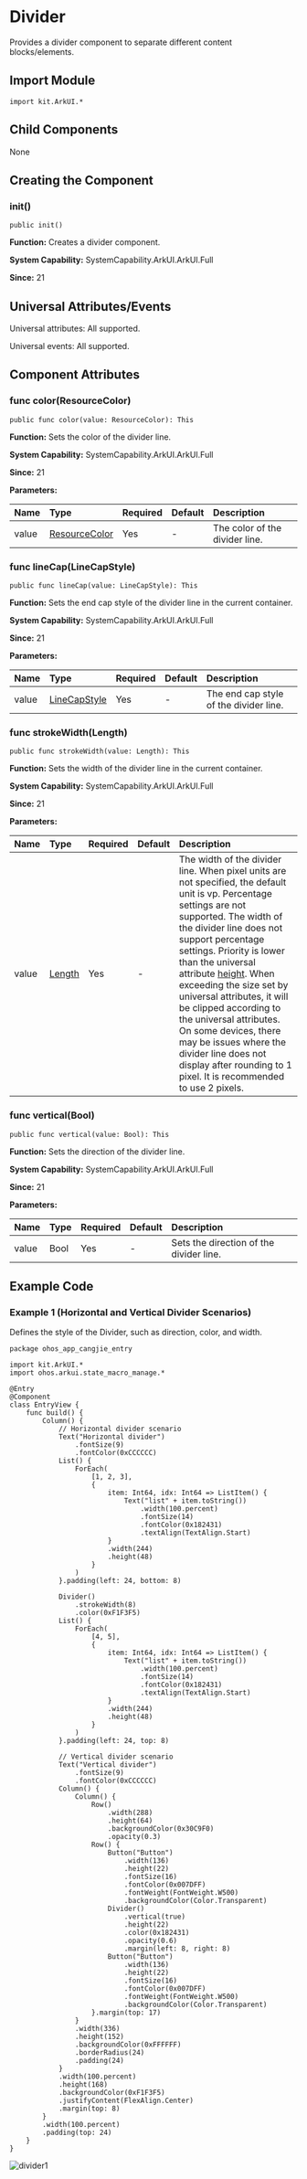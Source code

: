 # Divider

Provides a divider component to separate different content blocks/elements.

## Import Module

```cangjie
import kit.ArkUI.*
```

## Child Components

None

## Creating the Component

### init()

```cangjie
public init()
```

**Function:** Creates a divider component.

**System Capability:** SystemCapability.ArkUI.ArkUI.Full

**Since:** 21

## Universal Attributes/Events

Universal attributes: All supported.

Universal events: All supported.

## Component Attributes

### func color(ResourceColor)

```cangjie
public func color(value: ResourceColor): This
```

**Function:** Sets the color of the divider line.

**System Capability:** SystemCapability.ArkUI.ArkUI.Full

**Since:** 21

**Parameters:**

| Name   | Type                                       | Required | Default | Description     |
|:----- |:---------------------------------------- |:--- |:--- |:------ |
| value | [ResourceColor](../BasicServicesKit/cj-apis-base.md#interface-resourcecolor) | Yes   | -   | The color of the divider line. |

### func lineCap(LineCapStyle)

```cangjie
public func lineCap(value: LineCapStyle): This
```

**Function:** Sets the end cap style of the divider line in the current container.

**System Capability:** SystemCapability.ArkUI.ArkUI.Full

**Since:** 21

**Parameters:**

| Name   | Type                                                                   | Required | Default | Description         |
|:----- |:-------------------------------------------------------------------- |:--- |:--- |:---------- |
| value | [LineCapStyle](./cj-common-types.md#enum-linecapstyle) | Yes   | -   | The end cap style of the divider line. |

### func strokeWidth(Length)

```cangjie
public func strokeWidth(value: Length): This
```

**Function:** Sets the width of the divider line in the current container.

**System Capability:** SystemCapability.ArkUI.ArkUI.Full

**Since:** 21

**Parameters:**

| Name   | Type       | Required | Default | Description                                                                                                                                       |
|:----- |:-------- |:--- |:--- |:---------------------------------------------------------------------------------------------------------------------------------------- |
| value | [Length](../BasicServicesKit/cj-apis-base.md#interface-length) | Yes   | -   | The width of the divider line. When pixel units are not specified, the default unit is vp. Percentage settings are not supported. The width of the divider line does not support percentage settings. Priority is lower than the universal attribute [height](./cj-universal-attribute-size.md#func-heightlength). When exceeding the size set by universal attributes, it will be clipped according to the universal attributes. On some devices, there may be issues where the divider line does not display after rounding to 1 pixel. It is recommended to use 2 pixels. |

### func vertical(Bool)

```cangjie
public func vertical(value: Bool): This
```

**Function:** Sets the direction of the divider line.

**System Capability:** SystemCapability.ArkUI.ArkUI.Full

**Since:** 21

**Parameters:**

| Name   | Type   | Required | Default | Description        |
|:----- |:---- |:--- |:--- |:--------- |
| value | Bool | Yes   | -   | Sets the direction of the divider line. |

## Example Code

### Example 1 (Horizontal and Vertical Divider Scenarios)

Defines the style of the Divider, such as direction, color, and width.

<!-- run -->

```cangjie
package ohos_app_cangjie_entry

import kit.ArkUI.*
import ohos.arkui.state_macro_manage.*

@Entry
@Component
class EntryView {
    func build() {
        Column() {
            // Horizontal divider scenario
            Text("Horizontal divider")
                .fontSize(9)
                .fontColor(0xCCCCCC)
            List() {
                ForEach(
                    [1, 2, 3],
                    {
                        item: Int64, idx: Int64 => ListItem() {
                            Text("list" + item.toString())
                                .width(100.percent)
                                .fontSize(14)
                                .fontColor(0x182431)
                                .textAlign(TextAlign.Start)
                        }
                        .width(244)
                        .height(48)
                    }
                )
            }.padding(left: 24, bottom: 8)

            Divider()
                .strokeWidth(8)
                .color(0xF1F3F5)
            List() {
                ForEach(
                    [4, 5],
                    {
                        item: Int64, idx: Int64 => ListItem() {
                            Text("list" + item.toString())
                                .width(100.percent)
                                .fontSize(14)
                                .fontColor(0x182431)
                                .textAlign(TextAlign.Start)
                        }
                        .width(244)
                        .height(48)
                    }
                )
            }.padding(left: 24, top: 8)

            // Vertical divider scenario
            Text("Vertical divider")
                .fontSize(9)
                .fontColor(0xCCCCCC)
            Column() {
                Column() {
                    Row()
                        .width(288)
                        .height(64)
                        .backgroundColor(0x30C9F0)
                        .opacity(0.3)
                    Row() {
                        Button("Button")
                            .width(136)
                            .height(22)
                            .fontSize(16)
                            .fontColor(0x007DFF)
                            .fontWeight(FontWeight.W500)
                            .backgroundColor(Color.Transparent)
                        Divider()
                            .vertical(true)
                            .height(22)
                            .color(0x182431)
                            .opacity(0.6)
                            .margin(left: 8, right: 8)
                        Button("Button")
                            .width(136)
                            .height(22)
                            .fontSize(16)
                            .fontColor(0x007DFF)
                            .fontWeight(FontWeight.W500)
                            .backgroundColor(Color.Transparent)
                    }.margin(top: 17)
                }
                .width(336)
                .height(152)
                .backgroundColor(0xFFFFFF)
                .borderRadius(24)
                .padding(24)
            }
            .width(100.percent)
            .height(168)
            .backgroundColor(0xF1F3F5)
            .justifyContent(FlexAlign.Center)
            .margin(top: 8)
        }
        .width(100.percent)
        .padding(top: 24)
    }
}
```

![divider1](figures/divider.png)